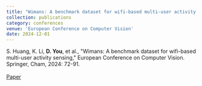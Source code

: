 ```yaml
---
title: "Wimans: A benchmark dataset for wifi-based multi-user activity sensing"
collection: publications
category: conferences
venue: 'European Conference on Computer Vision'
date: 2024-12-01
---
```


S. Huang, K. Li, **D. You**, et al., "Wimans: A benchmark dataset for wifi-based multi-user activity sensing," European Conference on Computer Vision. Springer, Cham, 2024: 72-91. <br><br> [Paper](https://eccv.ecva.net/virtual/2024/poster/1818)




